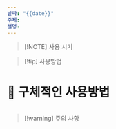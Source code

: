 ```yaml
---
날짜: "{{date}}"
주제: 
설명:
---
```

> [!NOTE] 사용 시기
> 

> [!tip] 사용방법

# 🚀 구체적인 사용방법
 ```java 
 
 ```

> [!warning] 주의 사항

